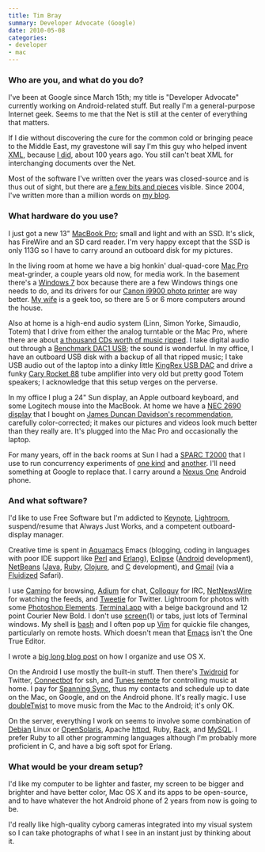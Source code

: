 ```yaml
---
title: Tim Bray
summary: Developer Advocate (Google)
date: 2010-05-08
categories:
- developer
- mac
---
```


### Who are you, and what do you do?

I've been at Google since March 15th; my title is "Developer Advocate" currently working on Android-related stuff. But really I'm a general-purpose Internet geek. Seems to me that the Net is still at the center of everything that matters.

If I die without discovering the cure for the common cold or bringing peace to the Middle East, my gravestone will say I'm this guy who helped invent [XML](http://www.w3.org/TR/REC-xml/ "The XML spec."), because [I did](http://www.tbray.org/ongoing/When/200x/2008/02/10/XML-People "Tim's post on XML."), about 100 years ago. You still can't beat XML for interchanging documents over the Net.

Most of the software I've written over the years was closed-source and is thus out of sight, but there are [a few bits and pieces](http://www.tbray.org/ongoing/misc/Software "Software written by Tim.") visible. Since 2004, I've written more than a million words on [my blog](http://www.tbray.org/ongoing/ "Tim's weblog.").

### What hardware do you use?

I just got a new 13" [MacBook Pro][macbook-pro]; small and light and with an SSD. It's slick, has FireWire and an SD card reader. I'm very happy except that the SSD is only 113G so I have to carry around an outboard disk for my pictures.

In the living room at home we have a big honkin' dual-quad-core [Mac Pro][mac-pro] meat-grinder, a couple years old now, for media work. In the basement there's a [Windows 7][windows-7] box because there are a few Windows things one needs to do, and its drivers for our [Canon i9900 photo printer][i9900] are way better. [My wife](http://laurenwood.org/ "Lauren's website.") is a geek too, so there are 5 or 6 more computers around the house.

Also at home is a high-end audio system (Linn, Simon Yorke, Simaudio, Totem) that I drive from either the analog turntable or the Mac Pro, where there are about [a thousand CDs worth of music ripped](http://www.tbray.org/ongoing/When/200x/2009/06/12/Music-Migration-Done "Tim's post on ripping his CDs."). I take digital audio out through a [Benchmark DAC1 USB][dac1-usb]; the sound is wonderful. In my office, I have an outboard USB disk with a backup of all that ripped music; I take USB audio out of the laptop into a dinky little [KingRex USB DAC][ud-01] and drive a funky [Cary Rocket 88][rocket-88] tube amplifier into very old but pretty good Totem speakers; I acknowledge that this setup verges on the perverse.

In my office I plug a 24" Sun display, an Apple outboard keyboard, and some Logitech mouse into the MacBook. At home we have a [NEC 2690 display][multisync-2690] that I bought on [James Duncan Davidson's recommendation](http://blog.duncandavidson.com/2008/03/nec-2690wuxi-first-impressions.html "James' article on the monitor."), carefully color-corrected; it makes our pictures and videos look much better than they really are. It's plugged into the Mac Pro and occasionally the laptop.

For many years, off in the back rooms at Sun I had a [SPARC T2000][sun-fire-t2000] that I use to run concurrency experiments of [one kind](http://www.tbray.org/ongoing/When/200x/2008/05/01/Wide-Finder-2 "Tim's post on Wide Finder 2.") and [another](http://www.tbray.org/ongoing/When/200x/2009/09/27/Concur-dot-next "Tim's posts on Concurrent Programming."). I'll need something at Google to replace that. I carry around a [Nexus One][nexus-one] Android phone.

### And what software?

I'd like to use Free Software but I'm addicted to [Keynote][], [Lightroom][], suspend/resume that Always Just Works, and a competent outboard-display manager.

Creative time is spent in [Aquamacs][] Emacs (blogging, coding in languages with poor IDE support like [Perl][] and [Erlang][]), [Eclipse][] ([Android][] development), [NetBeans][] ([Java][], [Ruby][], [Clojure][], and [C][] development), and [Gmail][] (via a [Fluidized][fluid] Safari).

I use [Camino][] for browsing, [Adium][] for chat, [Colloquy][] for IRC, [NetNewsWire][] for watching the feeds, and [Tweetie][] for Twitter. Lightroom for photos with some [Photoshop Elements][photoshop-elements]. [Terminal.app][terminal] with a beige background and 12 point Courier New Bold. I don't use [screen][](1) or tabs, just lots of Terminal windows. My shell is [bash][] and I often pop up [Vim][] for quickie file changes, particularly on remote hosts. Which doesn't mean that [Emacs][] isn't the One True Editor.

I wrote a [big long blog post](http://www.tbray.org/ongoing/When/200x/2009/08/27/How-To-Use-The-Dock "How Tim uses the Dock.") on how I organize and use OS X.

On the Android I use mostly the built-in stuff. Then there's [Twidroid][twidroid-android] for Twitter, [Connectbot][connectbot-android] for ssh, and [Tunes remote][tunesremote-android] for controlling music at home. I pay for [Spanning Sync][spanning-sync], thus my contacts and schedule up to date on the Mac, on Google, and on the Android phone. It's really magic. I use [doubleTwist][] to move music from the Mac to the Android; it's only OK.

On the server, everything I work on seems to involve some combination of [Debian][] Linux or [OpenSolaris][], Apache [httpd][], Ruby, [Rack][], and [MySQL][]. I prefer Ruby to all other programming languages although I'm probably more proficient in C, and have a big soft spot for Erlang.

### What would be your dream setup?

I'd like my computer to be lighter and faster, my screen to be bigger and brighter and have better color, Mac OS X and its apps to be open-source, and to have whatever the hot Android phone of 2 years from now is going to be.

I'd really like high-quality cyborg cameras integrated into my visual system so I can take photographs of what I see in an instant just by thinking about it.

[adium]: https://en.wikipedia.org/wiki/Adium "A multi-protocol chat application for the Mac."
[android]: https://developers.google.com/android/?csw=1 "A mobile phone platform."
[aquamacs]: http://aquamacs.org/ "A Mac OS X native version of Emacs."
[bash]: http://www.gnu.org/software/bash/ "A terminal shell."
[c]: https://en.wikipedia.org/wiki/C_(programming_language) "A compiled programming language."
[camino]: http://caminobrowser.org/ "An alternative Mac browser based on Gecko."
[clojure]: https://en.wikipedia.org/wiki/Clojure "A dynamic programming language using the Java Virtual Machine."
[colloquy]: http://colloquy.info/ "An IRC client for the Mac."
[connectbot-android]: https://connectbot.org/ "A secure shell for Android devices."
[dac1-usb]: https://benchmarkmedia.com/products/benchmark-dac1-usb-digital-to-analog-converter "A USB digital-to-analog converter."
[debian]: https://www.debian.org/ "A Linux distribution."
[doubletwist]: https://www.doubletwist.com/ "Jukebox and video software with support for multiple devices."
[eclipse]: https://www.eclipse.org/ "A flexible, open-source IDE."
[emacs]: http://www.gnu.org/software/emacs/ "A free open-source text editor."
[erlang]: https://www.erlang.org/ "A programming language invented by Ericsson."
[fluid]: https://fluidapp.com/ "A WebKit-based application for creating Site Specific Browsers."
[gmail]: https://mail.google.com/mail/ "Web-based email."
[httpd]: http://httpd.apache.org/ "Web server software."
[i9900]: https://www.amazon.com/Canon-8580A001-I-9900-Photo-Printer/dp/B0001DBHNA "A large format printer."
[java]: https://www.java.com/en/ "A cross-platform compiled programming language."
[keynote]: https://www.apple.com/keynote/ "Presentation software for the Mac."
[lightroom]: https://www.adobe.com/products/photoshop-lightroom.html "Photo management and editing software."
[mac-pro]: https://www.apple.com/mac-pro/ "The Intel-based Mac tower computer."
[macbook-pro]: https://www.apple.com/macbook-pro/ "A laptop."
[multisync-2690]: https://www.amazon.com/NEC-LCD2690WUXi2-BK-Widescreen-Monitor-1920X1200/dp/B001IWOBKE "A 26 inch LCD screen."
[mysql]: https://www.mysql.com/ "A relational database server."
[netbeans]: https://en.wikipedia.org/wiki/NetBeans "A Java programming IDE."
[netnewswire]: https://en.wikipedia.org/wiki/NetNewsWire "A popular feed reader for the Mac."
[nexus-one]: https://en.wikipedia.org/wiki/Nexus_One "An Android-based smartphone."
[opensolaris]: https://www.oracle.com/technetwork/server-storage/solaris11/overview/index.html "A free operating system based on Solaris."
[perl]: https://www.perl.org/ "An interpreted scripting language."
[photoshop-elements]: https://www.adobe.com/products/photoshop-elements.html "A lightweight image editor."
[rack]: http://rack.rubyforge.org/ "A Ruby framework interface."
[rocket-88]: http://www.positive-feedback.com/Issue6/rocket88.htm "An old-school amplifier."
[ruby]: https://www.ruby-lang.org/en/ "An interpreted scripting language."
[screen]: http://www.gnu.org/software/screen/ "Think of it as tabs for your *nix terminal."
[spanning-sync]: http://spanningsync.com/ "Software for Mac OS X to sync calendars and contacts with Google's."
[sun-fire-t2000]: https://en.wikipedia.org/wiki/Sun_Fire_T2000 "An enterprise server."
[terminal]: https://en.wikipedia.org/wiki/Terminal_(OS_X) "A console application included with Mac OS X."
[tunesremote-android]: http://dacp.jsharkey.org/ "An iTunes remote control for Android."
[tweetie]: https://en.wikipedia.org/wiki/Tweetie "A Twitter client for the Mac."
[twidroid-android]: https://www.bluestacks.com/blog/app-reviews/archive/twidroid.html "A Twitter client for Android devices."
[ud-01]: http://www.kingrex.co.uk/dac.html "A USB digital-to-analog converter."
[vim]: https://www.vim.org/ "A command-line text editor."
[windows-7]: https://en.wikipedia.org/wiki/Windows_7 "An operating system."
